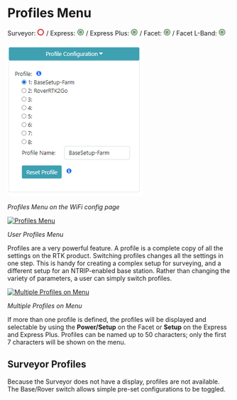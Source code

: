 # Profiles Menu

Surveyor: ![Feature Not Supported](img/RedDot.png) / Express: ![Feature Supported](img/GreenDot.png) / Express Plus: ![Feature Supported](img/GreenDot.png) / Facet: ![Feature Supported](img/GreenDot.png) / Facet L-Band: ![Feature Supported](img/GreenDot.png)

![List of system profiles](img/SparkFun%20RTK%20Profiles%20Menu.png)

*Profiles Menu on the WiFi config page*

[![Profiles Menu](https://cdn.sparkfun.com/assets/learn_tutorials/2/1/8/8/SparkFun_RTK_ExpressPlus_Profiles.jpg)](https://cdn.sparkfun.com/assets/learn_tutorials/2/1/8/8/SparkFun_RTK_ExpressPlus_Profiles.jpg)

*User Profiles Menu*

Profiles are a very powerful feature. A profile is a complete copy of all the settings on the RTK product. Switching profiles changes all the settings in one step. This is handy for creating a complex setup for surveying, and a different setup for an NTRIP-enabled base station. Rather than changing the variety of parameters, a user can simply switch profiles.

[![Multiple Profiles on Menu](https://cdn.sparkfun.com/assets/learn_tutorials/2/1/8/8/SparkFun_RTK_Facet_Profile.jpg)](https://cdn.sparkfun.com/assets/learn_tutorials/2/1/8/8/SparkFun_RTK_Facet_Profile.jpg)

*Multiple Profiles on Menu*

If more than one profile is defined, the profiles will be displayed and selectable by using the **Power/Setup** on the Facet or **Setup** on the Express and Express Plus. Profiles can be named up to 50 characters; only the first 7 characters will be shown on the menu.

## Surveyor Profiles

Because the Surveyor does not have a display, profiles are not available. The Base/Rover switch allows simple pre-set configurations to be toggled.